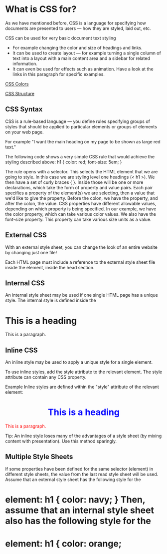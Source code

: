 <h1>What is CSS for?</h1>

As we have mentioned before, CSS is a language for specifying how documents are presented to users — how they are styled, laid out, etc.

CSS can be used for very basic document text styling 

  - For example changing the color and size of headings and links. 
  - It can be used to create layout — for example turning a single column of text into a layout with a main content area and a sidebar for related information.
  - It can even be used for effects such as animation. Have a look at the links in this paragraph for specific examples.


[CSS Colors](https://www.w3schools.com/css/css_colors.asp)

[CSS Structure](https://www.w3schools.com/cssref/pr_text_color.asp)

<h2>CSS Syntax</h2>

CSS is a rule-based language — you define rules specifying groups of styles that should be applied to particular elements or groups of elements on your web page.

For example "I want the main heading on my page to be shown as large red text."

The following code shows a very simple CSS rule that would achieve the styling described above:
h1 {
    color: red;
    font-size: 5em;
}

The rule opens with a selector. This selects the HTML element that we are going to style. In this case we are styling level one headings (< h1 >).
We then have a set of curly braces { }. Inside those will be one or more declarations, which take the form of property and value pairs. 
Each pair specifies a property of the element(s) we are selecting, then a value that we'd like to give the property.
Before the colon, we have the property, and after the colon, the value. CSS properties have different allowable values, depending on which property is being specified. 
In our example, we have the color property, which can take various color values. We also have the font-size property. This property can take various size units as a value.

<h2>External CSS</h2>

With an external style sheet, you can change the look of an entire website by changing just one file!

Each HTML page must include a reference to the external style sheet file inside the <link> element, inside the head section.

<h2>Internal CSS</h2>
An internal style sheet may be used if one single HTML page has a unique style.
The internal style is defined inside the <style> element, inside the head section.
Example
Internal styles are defined within the <style> element, inside the <head> section of an HTML page:
<!DOCTYPE html>
<html>
<head>
<style>
body {
  background-color: linen;
}

h1 {
  color: maroon;
  margin-left: 40px;
}
</style>
</head>
<body>

<h1>This is a heading</h1>
<p>This is a paragraph.</p>

</body>
</html>

  <h2>Inline CSS</h2>
An inline style may be used to apply a unique style for a single element.
  
To use inline styles, add the style attribute to the relevant element. The style attribute can contain any CSS property.
  
Example
Inline styles are defined within the "style" attribute of the relevant element:
<!DOCTYPE html>
<html>
<body>

<h1 style="color:blue;text-align:center;">This is a heading</h1>
<p style="color:red;">This is a paragraph.</p>

</body>
</html>

Tip: An inline style loses many of the advantages of a style sheet (by mixing content with presentation). Use this method sparingly.
  
  <h2>Multiple Style Sheets</h2>
  
If some properties have been defined for the same selector (element) in different style sheets, the value from the last read style sheet will be used. 
Assume that an external style sheet has the following style for the <h1> element:
h1 {
  color: navy;
}
Then, assume that an internal style sheet also has the following style for the <h1> element:
h1 {
  color: orange;   



  
  
  
  
